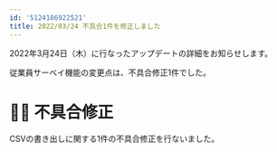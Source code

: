 ```yaml
---
id: '5124186922521'
title: 2022/03/24 不具合1件を修正しました
---
```

2022年3月24日（木）に行なったアップデートの詳細をお知らせします。

従業員サーベイ機能の変更点は、不具合修正1件でした。

# 👨‍⚕️ 不具合修正

CSVの書き出しに関する1件の不具合修正を行ないました。
